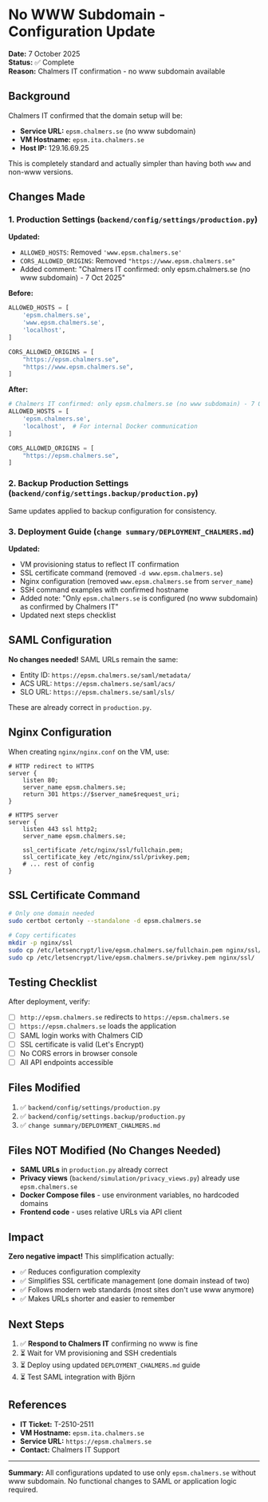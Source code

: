 # No WWW Subdomain - Configuration Update

**Date:** 7 October 2025  
**Status:** ✅ Complete  
**Reason:** Chalmers IT confirmation - no www subdomain available

## Background

Chalmers IT confirmed that the domain setup will be:
- **Service URL:** `epsm.chalmers.se` (no www subdomain)
- **VM Hostname:** `epsm.ita.chalmers.se`
- **Host IP:** 129.16.69.25

This is completely standard and actually simpler than having both `www` and non-www versions.

## Changes Made

### 1. Production Settings (`backend/config/settings/production.py`)

**Updated:**
- `ALLOWED_HOSTS`: Removed `'www.epsm.chalmers.se'`
- `CORS_ALLOWED_ORIGINS`: Removed `"https://www.epsm.chalmers.se"`
- Added comment: "Chalmers IT confirmed: only epsm.chalmers.se (no www subdomain) - 7 Oct 2025"

**Before:**
```python
ALLOWED_HOSTS = [
    'epsm.chalmers.se',
    'www.epsm.chalmers.se',
    'localhost',
]

CORS_ALLOWED_ORIGINS = [
    "https://epsm.chalmers.se",
    "https://www.epsm.chalmers.se",
]
```

**After:**
```python
# Chalmers IT confirmed: only epsm.chalmers.se (no www subdomain) - 7 Oct 2025
ALLOWED_HOSTS = [
    'epsm.chalmers.se',
    'localhost',  # For internal Docker communication
]

CORS_ALLOWED_ORIGINS = [
    "https://epsm.chalmers.se",
]
```

### 2. Backup Production Settings (`backend/config/settings.backup/production.py`)

Same updates applied to backup configuration for consistency.

### 3. Deployment Guide (`change summary/DEPLOYMENT_CHALMERS.md`)

**Updated:**
- VM provisioning status to reflect IT confirmation
- SSL certificate command (removed `-d www.epsm.chalmers.se`)
- Nginx configuration (removed `www.epsm.chalmers.se` from `server_name`)
- SSH command examples with confirmed hostname
- Added note: "Only `epsm.chalmers.se` is configured (no www subdomain) as confirmed by Chalmers IT"
- Updated next steps checklist

## SAML Configuration

**No changes needed!** SAML URLs remain the same:
- Entity ID: `https://epsm.chalmers.se/saml/metadata/`
- ACS URL: `https://epsm.chalmers.se/saml/acs/`
- SLO URL: `https://epsm.chalmers.se/saml/sls/`

These are already correct in `production.py`.

## Nginx Configuration

When creating `nginx/nginx.conf` on the VM, use:

```nginx
# HTTP redirect to HTTPS
server {
    listen 80;
    server_name epsm.chalmers.se;
    return 301 https://$server_name$request_uri;
}

# HTTPS server
server {
    listen 443 ssl http2;
    server_name epsm.chalmers.se;
    
    ssl_certificate /etc/nginx/ssl/fullchain.pem;
    ssl_certificate_key /etc/nginx/ssl/privkey.pem;
    # ... rest of config
}
```

## SSL Certificate Command

```bash
# Only one domain needed
sudo certbot certonly --standalone -d epsm.chalmers.se

# Copy certificates
mkdir -p nginx/ssl
sudo cp /etc/letsencrypt/live/epsm.chalmers.se/fullchain.pem nginx/ssl/
sudo cp /etc/letsencrypt/live/epsm.chalmers.se/privkey.pem nginx/ssl/
```

## Testing Checklist

After deployment, verify:

- [ ] `http://epsm.chalmers.se` redirects to `https://epsm.chalmers.se`
- [ ] `https://epsm.chalmers.se` loads the application
- [ ] SAML login works with Chalmers CID
- [ ] SSL certificate is valid (Let's Encrypt)
- [ ] No CORS errors in browser console
- [ ] All API endpoints accessible

## Files Modified

1. ✅ `backend/config/settings/production.py`
2. ✅ `backend/config/settings.backup/production.py`
3. ✅ `change summary/DEPLOYMENT_CHALMERS.md`

## Files NOT Modified (No Changes Needed)

- **SAML URLs** in `production.py` already correct
- **Privacy views** (`backend/simulation/privacy_views.py`) already use `epsm.chalmers.se`
- **Docker Compose files** - use environment variables, no hardcoded domains
- **Frontend code** - uses relative URLs via API client

## Impact

**Zero negative impact!** This simplification actually:
- ✅ Reduces configuration complexity
- ✅ Simplifies SSL certificate management (one domain instead of two)
- ✅ Follows modern web standards (most sites don't use www anymore)
- ✅ Makes URLs shorter and easier to remember

## Next Steps

1. ✅ **Respond to Chalmers IT** confirming no www is fine
2. ⏳ Wait for VM provisioning and SSH credentials
3. ⏳ Deploy using updated `DEPLOYMENT_CHALMERS.md` guide
4. ⏳ Test SAML integration with Björn

## References

- **IT Ticket:** T-2510-2511
- **VM Hostname:** `epsm.ita.chalmers.se`
- **Service URL:** `https://epsm.chalmers.se`
- **Contact:** Chalmers IT Support

---

**Summary:** All configurations updated to use only `epsm.chalmers.se` without www subdomain. No functional changes to SAML or application logic required.
